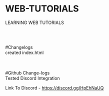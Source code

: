 # WEB-TUTORIALS
LEARNING WEB TUTORIALS 

<br>
<br>

#Changelogs
<br>
created index.html

<br>
<br>
#Github Change-logs
<br>
Tested Discord Integration

Link To Discord - https://discord.gg/HpEhNaUQ

